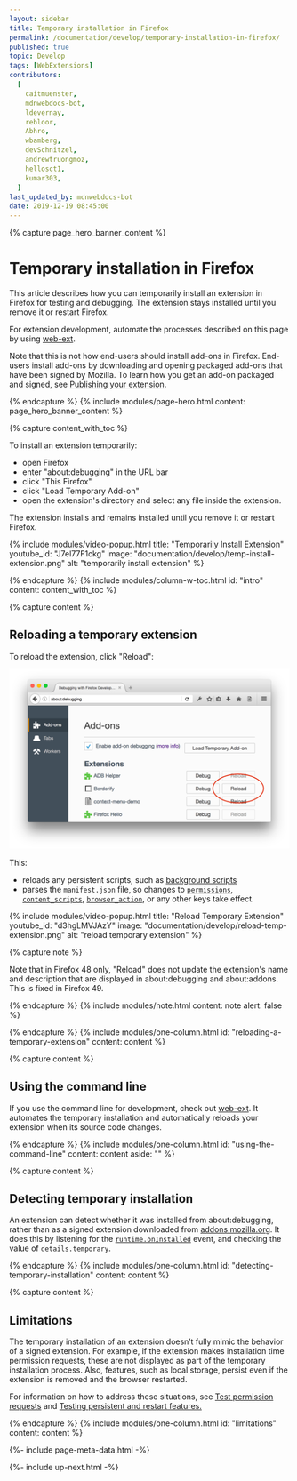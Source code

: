 ```yaml
---
layout: sidebar
title: Temporary installation in Firefox
permalink: /documentation/develop/temporary-installation-in-firefox/
published: true
topic: Develop
tags: [WebExtensions]
contributors:
  [
    caitmuenster,
    mdnwebdocs-bot,
    ldevernay,
    rebloor,
    Abhro,
    wbamberg,
    devSchnitzel,
    andrewtruongmoz,
    hellosct1,
    kumar303,
  ]
last_updated_by: mdnwebdocs-bot
date: 2019-12-19 08:45:00
---
```


<!-- Page Hero Banner -->

{% capture page_hero_banner_content %}

# Temporary installation in Firefox

This article describes how you can temporarily install an extension in Firefox for testing and debugging. The extension stays installed until you remove it or restart Firefox.

For extension development, automate the processes described on this page by using [web-ext](https://extensionworkshop.com/documentation/develop/getting-started-with-web-ext/).

Note that this is not how end-users should install add-ons in Firefox. End-users install add-ons by downloading and opening packaged add-ons that have been signed by Mozilla. To learn how you get an add-on packaged and signed, see [Publishing your extension](/documentation/publish/package-your-extension).

{% endcapture %}
{% include modules/page-hero.html
    content: page_hero_banner_content
%}

<!-- Content with Table of Contents Module -->

{% capture content_with_toc %}

To install an extension temporarily:

- open Firefox
- enter "about:debugging" in the URL bar
- click "This Firefox"
- click "Load Temporary Add-on"
- open the extension's directory and select any file inside the extension.

The extension installs and remains installed until you remove it or restart Firefox.

<!-- Single Column Body Module -->

<!-- Video Popup Thumbnail -->

{% include modules/video-popup.html
    title: "Temporarily Install Extension"
    youtube_id: "J7el77F1ckg"
    image: "documentation/develop/temp-install-extension.png"
    alt: "temporarily install extension"
%}

<!-- END: Video Popup Thumbnail -->

{% endcapture %}
{% include modules/column-w-toc.html
  id: "intro"
  content: content_with_toc
%}

<!-- END: Content with Table of Contents -->

<!-- Single Column Body Module -->

{% capture content %}

## Reloading a temporary extension

To reload the extension, click "Reload":

![reload-extension](/_assets/img/documentation/develop/reload-extension.png)

This:

- reloads any persistent scripts, such as [background scripts](https://developer.mozilla.org/Add-ons/WebExtensions/Anatomy_of_a_WebExtension#Background_scripts)
- parses the `manifest.json` file, so changes to [`permissions`](https://developer.mozilla.org/docs/Mozilla/Add-ons/WebExtensions/manifest.json/permissions), [`content_scripts`](https://developer.mozilla.org/docs/Mozilla/Add-ons/WebExtensions/manifest.json/content_scripts), [`browser_action`](https://developer.mozilla.org/docs/Mozilla/Add-ons/WebExtensions/manifest.json/browser_action), or any other keys take effect.

<!-- Video Popup Thumbnail -->

{% include modules/video-popup.html
    title: "Reload Temporary Extension"
    youtube_id: "d3hgLMVJAzY"
    image: "documentation/develop/reload-temp-extension.png"
    alt: "reload temporary extension"
%}

<!-- END: Video Popup Thumbnail -->

{% capture note %}

Note that in Firefox 48 only, "Reload" does not update the extension's name and description that are displayed in about:debugging and about:addons. This is fixed in Firefox 49.

{% endcapture %}
{% include modules/note.html
    content: note
    alert: false
%}

{% endcapture %}
{% include modules/one-column.html
  id: "reloading-a-temporary-extension"
  content: content
%}

<!-- END: Single Column Body Module -->

<!-- Single Column Body Module -->

{% capture content %}

## Using the command line

If you use the command line for development, check out [web-ext](/documentation/develop/getting-started-with-web-ext). It automates the temporary installation and automatically reloads your extension when its source code changes.

{% endcapture %}
{% include modules/one-column.html
  id: "using-the-command-line"
  content: content
  aside: ""
%}

<!-- END: Single Column Body Module -->

<!-- Single Column Body Module -->

{% capture content %}

## Detecting temporary installation

An extension can detect whether it was installed from about:debugging, rather than as a signed extension downloaded from [addons.mozilla.org](https://addons.mozilla.org). It does this by listening for the [`runtime.onInstalled`](https://developer.mozilla.org/docs/Mozilla/Add-ons/WebExtensions/API/runtime/onInstalled) event, and checking the value of `details.temporary`.

{% endcapture %}
{% include modules/one-column.html
  id: "detecting-temporary-installation"
  content: content
%}

<!-- END: Single Column Body Module -->

<!-- Single Column Body Module -->

{% capture content %}

## Limitations

The temporary installation of an extension doesn’t fully mimic the behavior of a signed extension. For example, if the extension makes installation time permission requests, these are not displayed as part of the temporary installation process. Also, features, such as local storage, persist even if the extension is removed and the browser restarted.

For information on how to address these situations, see [Test permission requests](/documentation/develop/test-permission-requests/) and [Testing persistent and restart features.](/documentation/develop/testing-persistent-and-restart-features/)

{% endcapture %}
{% include modules/one-column.html
  id: "limitations"
  content: content
%}

<!-- END: Single Column Body Module -->

<!-- Meta Data -->

{%- include page-meta-data.html -%}

<!-- END: Meta Data -->

<!-- Up Next -->

{%- include up-next.html -%}

<!-- END: Up Next -->
